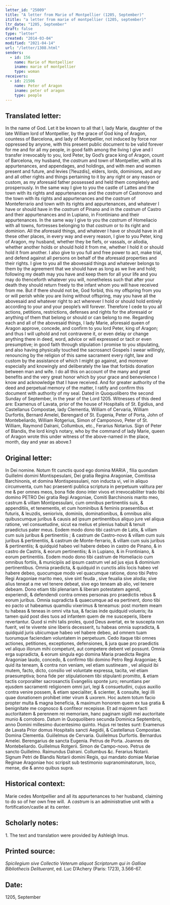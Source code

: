```yaml
---
letter_id: "25009"
title: "A letter from Marie of Montpellier (1205, September)"
ititle: "a letter from marie of montpellier (1205, september)"
ltr_date: "1205, September"
draft: false
type: "letter"
created: "2014-03-04"
modified: "2021-04-14"
url: "/letter/1308.html"
senders:
  - id: 156
    name: Marie of Montpellier
    iname: marie of montpellier
    type: woman
receivers:
  - id: 21506
    name: Peter of Aragon
    iname: peter of aragon
    type: people
---
```

<h2> Translated letter:</h2><p>In the name of God. Let it be known to all that I, lady Marie, daughter of the late William lord of Montpellier, by the grace of God king of Aragon, countess of Barcelona, and lady of Montpellier, not induced by force nor oppressed by anyone, with this present public document to be valid forever for me and for all my people, in good faith among the living I give and I transfer irrevocably to you, lord Peter, by God’s grace king of Aragon, count of Barcelona, my husband, the <em>castrum&nbsp;</em>and town of Montpellier, with all its appurtenances, and appendages, and holdings, and with men and women present and future, and levies [?leuzdis], elders, lords, dominions, and any and all other rights and things pertaining to it by any right or any reason or custom, as my aforesaid father possessed and held them completely and prosperously. In the same way I give to you the castle of Lattes and the town with its rights and appurtenances and the <em>castrum&nbsp;</em>of Castronovo and the town with its rights and appurtenances and the <em>castrum&nbsp;</em>of Monteferrario and town with its rights and appurtenances, and whatever I have or should have in the <em>castrum&nbsp;</em>of Pinano and in the <em>castrum&nbsp;</em>of Castro and their appurtenances and in Lupiano, in Frontiniano and their appurtenances. In the same way I give to you the <em>castrum&nbsp;</em>of Homeliacio with all towns, fortresses belonging to that <em>castrum&nbsp;</em>or to its right and dominion. All the aforesaid things, and whatever I have or should have in all these other places, in every way and every reason, I give to you Peter, king of Aragon, my husband, whether they be fiefs, or vassals, or allodia, whether another holds or should hold it from me, whether I hold it or should hold it from another. I also give to you full and free power to act, make trial, and defend against all persons on behalf of the aforesaid properties and their rights. I give to you all the abovesaid things and whatever belongs to them by the agreement that we should have as long as we live and hold; following my death may you have and keep them for all your life and you may do thenceforth whatever you will, nonetheless such that after your death they should return freely to the infant whom you will have received from me. But if there should not be, God forbid, this my offspring from you or will perish while you are living without offspring, may you have all the abovesaid and whatever right to act wherever I hold or should hold entirely according to your and your people’s will forever. Therefore I cede to you all actions, petitions, restrictions, defenses and rights for the aforesaid or anything of them that belong or should or can belong to me. Regarding each and all of the abovesaid things, I lady Marie, aforesaid queen of Aragon approve, concede, and confirm to you lord Peter, king of Aragon; and thus I will uphold and not contravene it, or even delay or change anything there in deed, word, advice or will expressed or tacit or even presumptive; in good faith through stipulation I promise to you stipulating, and also having physically touched the sacrosanct Gospels I swear willingly, renouncing by the religion of this same sacrament every right, law and custom by the assistance of which I might go against, and moreover especially and knowingly and deliberately the law that forbids donation between man and wife. I do all this on account of the many and great benefits and the very great honor which by your grace and benevolence I know and acknowledge that I have received. And for greater authority of the deed and perpetual memory of the matter, I ratify and confirm this document with authority of my seal. Dated in Quoquolibero the second Sunday of September, in the year of the Lord 1205. Witnesses of this deed are: Examenus of Lavata, prior of the house of Hospitalis of St. Egidius, and Castellanus Compostae, lady Clementia, William of Cervaria, William Durfortis, Bernard Amelei, Berengard of St. Eugenia, Peter of Porta, John of Montebeliardo, William Rotgerius, Simon of Camponovo, Peter of St. William, Raymond Dalrani, Collumbus, etc., Ferarius Notarius. Sign of Peter of Blandis, the lord king’s notary, who by the command of lady Marie, queen of Aragon wrote this under witness of the above-named in the place, month, day and year as above.1</p><h2 class="mt-4"> Original letter:</h2>In Dei nomine. Notum fit cunctis quod ego domina MARIA , filia quondam Guillelmi domini Montispesulani, Dei gratia Regina Aragoniae, Comitissa Barchinonis, et domina Montispessulani, non inducta vi, vel in aliquo circumventa, cum hac praesenti publica scriptura in perpetuum valitura per me & per omnes meos, bona fide dono inter vivos et irrevocabiliter trado tibi domino PETRO Dei gratia Regi Aragoniae, Comiti Barchinonis marito meo, castrum & villam Montipessulani, cum omnibus pertinentiis suis, & appenditiis, et tenementis, et cum hominibus & feminis praesentibus et futuris, & leuzdis, seniorivis, dominiis, dominationibus, & omnibus aliis quibuscumque juribus & causis ad ipsum pertinentibus aliquo jure vel aliqua ratione, vel consuetudine, sicut ea melius et plenius habuit & tenuit praedictus pater meus.
	Eodem modo dono tibi castrum de Latis, & villam cum suis juribus & pertinentiis ; & castrum de Castro-novo & villam cum suis juribus & pertinentiis, & castrum de Monte-ferrario, & villam cum suis juribus & pertinentiis; & quidquid habeo vel habere debeo in castro de Pinano, &  in castro de Castris, & eorum pertinentiis; & in Lupiano, & in Frontiniano, & eorum pertinentiis. Eodem modo dono tibi castrum de Homeliacio cum omnibus fortiis, & municipiis ad ipsum castrum vel ad jus ejus & dominium pertinentibus.
Omnia praedicta, & quidquid in cunctis aliis locis habeo vel habere debeo, quocumque modo vel quacumque ratione, dono tibi Petro Regi Aragoniae marito meo, sive sint feuda , sive feualia sive alodia; sive alius teneat a me vel tenere debeat, sive ego teneam ab alio, vel tenere debeam. Dono etiam tibi plenariam & liberam potestatem agendi, experiendi, & defendendi contra omnes personas pro praedictis rebus & eorum juribus.
	Omnia supradicta & quaecumque ad ea pertinent, dono tibi eo pacto ut habeamus quamdiu vixerimus & teneamus: post mortem meam tu habeas & teneas in omni vita tua, & facias inde quidquid volueris; ita tamen quid post dies tuos ad infantem quem de me susceperis, libere revertantur. Quod si mihi talis proles, quod Deus avertat, ex te suscepta non fuerit, vel te vivente sine liberis decesserit, tu habeas omnia supradicta, & quidquid juris ubicumque habeo vel habere debeo, ad omnem tuam tuorumque faciendam voluntatem in perpetuum. Cedo itaque tibi omnes actiones, petitiones, exceptiones, defensiones, & jura quae pro praedictis vel aliquo illorum mihi competunt, aut competere debent vel possunt. Omnia erga supradicta, & eorum singula ego domina Maria praedicta Regina Aragoniae laudo, concedo, & confirmo tibi domino Petro Regi Aragoniae; & quid ita teneam, & contra non veniam, vel etiam sustineam , vel aliquid ibi mutem, facto, dicto, consilio vel voluntate expressa, tacita, vel etiam praesumptiva; bona fide per stipulationem tibi stipulanti promitto, & etiam tactis corporaliter sacrosanctis Evangeliis sponte juro; renuntians per ejusdem sacramenti religionem omni juri, legi & consuetudini, cujus auxilio contra venire possem, & etiam specialiter, & scienter, & consulte, legi illi quae donationem prohibet inter virum & uxorem.
	Hoc autem totum facio propter multa & magna beneficia, & maximum honorem quem ex tua gratia & benignitate me cognosco & confiteor recepisse. Et ad majorem facti auctoritatem & perennem rei memoriam, hanc paginam sigilli mei auctoritate munio & corroboro.
	Datum in Quoquolibero secunda Dominica Septembris, anno Domini millesimo ducentesimo quinto.
	Hujus rei testes sunt:
Examenus de Lavata Prior domus Hospitalis sancti Aegidii, & Castellanus Compostae.
Domina Clementia.
Guiilelmus de Cervaria.
Guiilelmus Durfortis.
Bernardus Amelei.
Berengarius de sancta Eugenia.
Petrus de Porta.
Joannes de Montebeliardo.
Guillelmus Rotgerii.
Simon de Campo-novo.
Petrus de sancto Guillelmo.
Raimundus Dalrani.
Collumbus &c.
Ferarius Notarii.
Signum Petri de Blandis Notarii domini Regis, qui mandato domiae Mariae Reginae Aragoniae hoc scripsit sub testimonio supranominatorum, loco, mense, die & anno quibus supra.
<h2 class="mt-4"> Historical context:</h2><p>Marie cedes Montpellier and all its appurtenances to her husband, claiming to do so of her own free will.&nbsp; A <em>castrum</em> is an administrative unit with a fortification/castle at its center.</p><h2 class="mt-4"> Scholarly notes:</h2>1.  The text and translation were provided by Ashleigh Imus.
<h2 class="mt-4"> Printed source:</h2><p><em>Spicilegium sive Collectio Veterum aliquot Scriptorum qui in Galliae Bibliothecis Delituerant</em>, ed. Luc D’Achery (Paris: 1723), 3.566-67.</p><h2 class="mt-4"> Date:</h2>1205, September